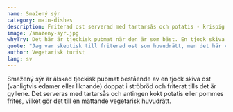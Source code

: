 ```yaml
---
name: Smažený sýr
category: main-dishes
description: Friterad ost serverad med tartarsås och potatis - krispig utanpå, smältig inuti
image: /smazeny-syr.jpg
whyTry: Det här är tjeckisk pubmat när den är som bäst. En tjock skiva ost, panerad och stekt tills den är gyllene, serverad med tartarsås och potatis eller pommes. Den är njutningsfull, enkel och precis vad du vill ha efter några öl.
quote: "Jag var skeptisk till friterad ost som huvudrätt, men det här var faktiskt fantastiskt. Krispigt utanpå, smältigt inuti, ren tröstmat!"
author: Vegetarisk turist
lang: sv
---
```


Smažený sýr är älskad tjeckisk pubmat bestående av en tjock skiva ost (vanligtvis edamer eller liknande) doppat i ströbröd och friterat tills det är gyllene. Det serveras med tartarsås och antingen kokt potatis eller pommes frites, vilket gör det till en mättande vegetarisk huvudrätt.